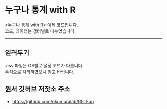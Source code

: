 # 누구나 통계 with R

<누구나 통계 with R> 예제 코드입니다.</br>
코드, 데이터는 챕터별로 나누었습니다.</br>

----
## 일러두기

.csv 파일은 OS별로 설정 코드가 다릅니다. </br>
주석으로 처리하였으니 참고 바랍니다.</br>

## 원서 깃허브 저잣소 주소
- https://github.com/okumuralab/RforFun
